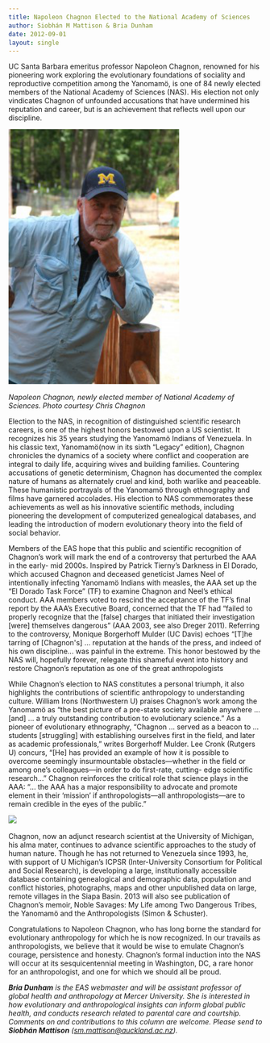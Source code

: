 ```yaml
---
title: Napoleon Chagnon Elected to the National Academy of Sciences
author: Siobhán M Mattison & Bria Dunham
date: 2012-09-01
layout: single
---
```


UC Santa Barbara emeritus professor Napoleon Chagnon, renowned for his pioneering work exploring the
evolutionary foundations of sociality and reproductive competition among the Yanomamö, is one of 84 newly
elected members of the National Academy of Sciences (NAS). His election not only vindicates Chagnon of unfounded
accusations that have undermined his reputation and career, but is an achievement that reflects well upon our
discipline.

![](/assets/images/chagnon.png)

*Napoleon Chagnon, newly elected member of National Academy of Sciences. Photo courtesy Chris Chagnon*


Election to the NAS, in recognition of distinguished scientific research careers, is one of the highest honors
bestowed upon a US scientist. It recognizes his 35 years studying the Yanomamö Indians of Venezuela. In his classic
text, Yanomamö(now in its sixth “Legacy” edition), Chagnon chronicles the dynamics of a society where conflict and
cooperation are integral to daily life, acquiring wives and building families. Countering accusations of genetic
determinism, Chagnon has documented the complex nature of humans as alternately cruel and kind, both warlike
and peaceable. These humanistic portrayals of the Yanomamö through ethnography and films have garnered
accolades. His election to NAS commemorates these achievements as well as his innovative scientific methods,
including pioneering the development of computerized genealogical databases, and leading the introduction of
modern evolutionary theory into the field of social behavior.

Members of the EAS hope that this public and scientific recognition of Chagnon’s
work will mark the end of a controversy that perturbed the AAA in the early-
mid 2000s. Inspired by Patrick Tierny’s Darkness in El Dorado, which accused
Chagnon and deceased geneticist James Neel of intentionally infecting
Yanomamö Indians with measles, the AAA set up the “El Dorado Task Force”
(TF) to examine Chagnon and Neel’s ethical conduct. AAA members voted to
rescind the acceptance of the TF’s final report by the AAA’s Executive Board,
concerned that the TF had “failed to properly recognize that the [false] charges
that initiated their investigation [were] themselves dangerous” (AAA 2003, see
also Dreger 2011). Referring to the controversy, Monique Borgerhoff Mulder
(UC Davis) echoes “[T]he tarring of [Chagnon's] ... reputation at the hands of
the press, and indeed of his own discipline... was painful in the extreme. This
honor bestowed by the NAS will, hopefully forever, relegate this shameful event
into history and restore Chagnon’s reputation as one of the great anthropologists

While Chagnon’s election to NAS constitutes a personal triumph, it also highlights the contributions of scientific anthropology to understanding culture.
William Irons (Northwestern U) praises Chagnon’s work among the Yanomamö as “the best picture of a pre-state society available anywhere ... [and] ... a truly
outstanding contribution to evolutionary science.” As a pioneer of evolutionary ethnography, “Chagnon ... served as a beacon to ... students [struggling] with
establishing ourselves first in the field, and later as academic professionals,” writes Borgerhoff Mulder. Lee Cronk (Rutgers U) concurs, “[He] has provided an
example of how it is possible to overcome seemingly insurmountable obstacles—whether in the field or among one’s colleagues—in order to do first-rate, cutting-
edge scientific research...” Chagnon reinforces the critical role that science plays in the AAA: “... the AAA has a major responsibility to advocate and promote element in their ‘mission’ if anthropologists—all anthropologists—are to remain credible in the eyes of the public.”


![](/assets/images/noble-savages.png)


Chagnon, now an adjunct research scientist at the University of Michigan, his alma mater, continues to advance scientific
approaches to the study of human nature. Though he has not returned to Venezuela since 1993, he, with support of U
Michigan’s ICPSR (Inter-University Consortium for Political and Social Research), is developing a large, institutionally
accessible database containing genealogical and demographic data, population and conflict histories, photographs, maps and
other unpublished data on large, remote villages in the Siapa Basin. 2013 will also see publication of Chagnon’s memoir, Noble
Savages: My Life among Two Dangerous Tribes, the Yanomamö and the Anthropologists (Simon & Schuster).

Congratulations to Napoleon Chagnon, who has long borne the standard for evolutionary anthropology for which he is now
recognized. In our travails as anthropologists, we believe that it would be wise to emulate Chagnon’s courage, persistence and
honesty. Chagnon’s formal induction into the NAS will occur at its sesquicentennial meeting in Washington, DC, a rare honor
for an anthropologist, and one for which we should all be proud.

***Bria Dunham*** *is the EAS webmaster and will be assistant professor of global health and anthropology at Mercer University. She is interested in how evolutionary and anthropological insights can inform global public health, and conducts research related to parental care and courtship. Comments on and contributions to this column are welcome. Please send to* ***Siobhán Mattison*** *(sm.mattison@auckland.ac.nz).*